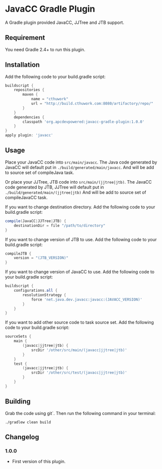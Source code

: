 # JavaCC Gradle Plugin
A Gradle plugin provided JavaCC, JJTree and JTB support.

## Requirement
You need Gradle 2.4+ to run this plugin.

## Installation
Add the following code to your build.gradle script:
```groovy
buildscript {
    repositories {
        maven {
            name = "cthuwork"
            url = "http://build.cthuwork.com:8080/artifactory/repo/"
        }
    }
    dependencies {
        classpath 'org.apcdevpowered:javacc-gradle-plugin:1.0.0'
    }
}
apply plugin: 'javacc'
```

## Usage

Place your JavaCC code into `src/main/javacc`.
The Java code generated by JavaCC will default put in `./build/generated/main/javacc`. And will be add to source set of compileJava task.

Or place your JJTree, JTB code into `src/main/(jjtree|jtb)`.
The JavaCC code generated by JTB, JJTree will default put in `./build/generated/main/(jjtree|jtb)` And will be add to source set of compileJavaCC task.

If you want to change destination directory. Add the following code to your build.gradle script:
```groovy
compile(JavaCC|JJTree|JTB) {
    destinationDir = file "/path/to/directory"
}
```

If you want to change version of JTB to use. Add the following code to your build.gradle script:
```groovy
compileJTB {
    version = "(JTB_VERSION)"
}
```

If you want to change version of JavaCC to use. Add the following code to your build.gradle script:
```groovy
buildscript {
    configurations.all {
        resolutionStrategy {
            force 'net.java.dev.javacc:javacc:(JAVACC_VERSION)'
        }
    }
}
```

If you want to add other source code to task source set. Add the following code to your build.gradle script:
```groovy
sourceSets {
    main {
        (javacc|jjtree|jtb) {
            srcDir '/other/src/main/(javacc|jjtree|jtb)'
        }
    }
    test {
        (javacc|jjtree|jtb) {
            srcDir '/other/src/test/(javacc|jjtree|jtb)'
        }
    }
}
```



## Building
Grab the code using git`. Then run the following command in your terminal:

`./gradlew clean build`

## Changelog

### 1.0.0
- First version of this plugin.